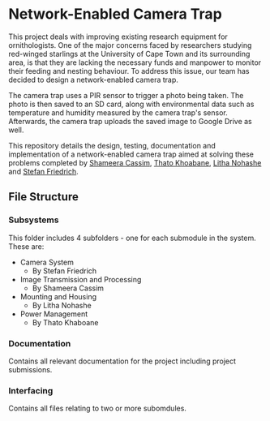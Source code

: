 # Network-Enabled Camera Trap
This project deals with improving existing research equipment for ornithologists. One of the major concerns faced by researchers studying red-winged starlings at the University of Cape Town and its surrounding area, is that they are lacking the necessary funds and manpower to monitor their feeding and nesting behaviour. To address this issue, our team has decided to design a network-enabled camera trap.

The camera trap uses a PIR sensor to trigger a photo being taken. The photo is then saved to an  SD card, along with environmental data such as temperature and humidity measured by the camera trap's sensor. Afterwards, the camera trap uploads the saved image to Google Drive as well.

This repository details the design, testing, documentation and implementation of a network-enabled camera trap aimed at solving these problems completed by [Shameera Cassim](https://github.com/ShameeraC), [Thato Khoabane](https://github.com/kingtysen1969), [Litha Nohashe](https://github.com/lithanohasheUCT) and [Stefan Friedrich](https://github.com/stefanfriedric).

## File Structure
### Subsystems
This folder includes 4 subfolders - one for each submodule in the system. These are:
 * Camera System
    * By Stefan Friedrich
 * Image Transmission and Processing
    * By Shameera Cassim
 * Mounting and Housing
    * By Litha Nohashe
 * Power Management
    * By Thato Khaboane

### Documentation
Contains all relevant documentation for the project including project submissions.

### Interfacing
Contains all files relating to two or more subomdules.
